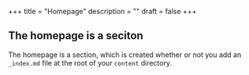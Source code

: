 +++
title = "Homepage"
description = ""
draft = false
+++

## The homepage is a seciton

The homepage is a section, which is created whether or not you add an `_index.md` file at the root of your `content` directory.
